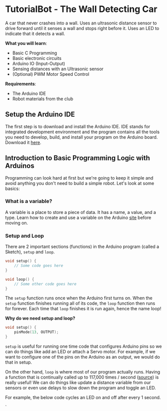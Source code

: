 # TutorialBot - The Wall Detecting Car

A car that never crashes into a wall. Uses an ultrasonic distance sensor to drive forward until it senses a wall and stops right before it. Uses an LED to indicate that it detects a wall.

**What you will learn**:
 - Basic C Programming
 - Basic electronic circuits
 - Arduino IO (Input-Output)
 - Sensing distances with an Ultrasonic sensor
 - (Optional) PWM Motor Speed Control

**Requirements**:
- The Arduino IDE 
- Robot materials from the club

## Setup the Arduino IDE
The first step is to download and install the Arduino IDE. IDE stands for integrated development environment and the program contains all the tools you need to develop, build, and install your program on the Arduino board. Download it [here](https://www.arduino.cc/en/main/software).

## Introduction to Basic Programming Logic with Arduinos
Programming can look hard at first but we're going to keep it simple and avoid anything you don't need to build a simple robot. Let's look at some basics:

### What is a variable?
A variable is a place to store a piece of data. It has a name, a value, and a type.
Learn how to create and use a variable on the Arduino [site](https://www.arduino.cc/en/Tutorial/Variables) before moving on.

### Setup and Loop
There are 2 important sections (functions) in the Arduino program (called a Sketch), `setup` and `loop`. 

```c
void setup() {
	// Some code goes here
}

void loop() {
	// Some other code goes here
}
```

The `setup` function runs once when the Arduino first turns on. When the `setup` function finishes running all of its code, the `loop` function then runs for forever.  Each time that `loop` finishes it is run again, hence the name loop!

**Why do we need setup and loop?**
```c
void setup() {
	pinMode(13, OUTPUT);
}
```
`setup` is useful for running one time code that configures Arduino pins so we can do things like add an LED or attach a Servo motor. For example, if we want to configure one of the pins on the Arduino as an output, we would do that in setup.

On the other hand, `loop` is where most of our program actually runs. Having a function that is continually called up to 117,000 times / second ([source](https://learn.sparkfun.com/blog/1687)) is really useful! We can do things like update a distance variable from our sensors or even use delays to slow down the program and toggle an LED.

For example, the below code cycles an LED on and off after every 1 second.

`
<!--stackedit_data:
eyJoaXN0b3J5IjpbLTE3NzUwNDA5MjUsLTE0MjAyODI3MTgsMT
k5NTc2MzI4NCw5NTMwNjA3NzMsMTk0MzAwNzU0MywtODA2MzQ0
ODA4LDk4NDkzMDE4NV19
-->